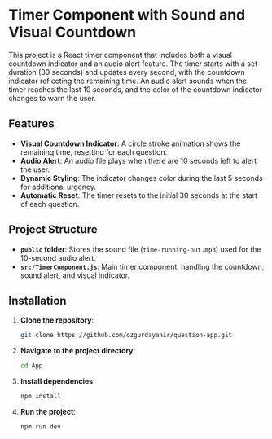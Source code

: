 # Timer Component with Sound and Visual Countdown

This project is a React timer component that includes both a visual countdown indicator and an audio alert feature. The timer starts with a set duration (30 seconds) and updates every second, with the countdown indicator reflecting the remaining time. An audio alert sounds when the timer reaches the last 10 seconds, and the color of the countdown indicator changes to warn the user.

## Features

- **Visual Countdown Indicator**: A circle stroke animation shows the remaining time, resetting for each question.
- **Audio Alert**: An audio file plays when there are 10 seconds left to alert the user.
- **Dynamic Styling**: The indicator changes color during the last 5 seconds for additional urgency.
- **Automatic Reset**: The timer resets to the initial 30 seconds at the start of each question.

## Project Structure

- **`public` folder**: Stores the sound file (`time-running-out.mp3`) used for the 10-second audio alert.
- **`src/TimerComponent.js`**: Main timer component, handling the countdown, sound alert, and visual indicator.

## Installation

1. **Clone the repository**:
   ```bash
   git clone https://github.com/ozgurdayanir/question-app.git
   ```

2. **Navigate to the project directory**:
    ```bash
    cd App
    ```

3. **Install dependencies**:
    ```bash
    npm install
    ````

4. **Run the project**:
    ```bash
    npm run dev
    ````
